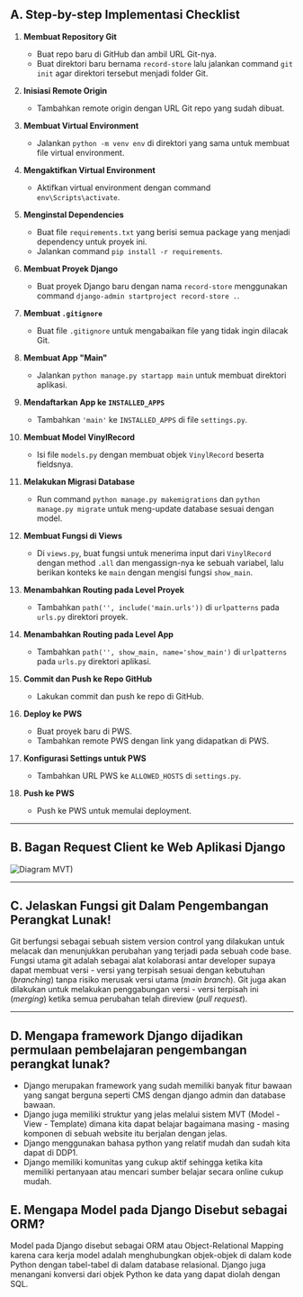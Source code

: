 ## A. Step-by-step Implementasi Checklist

1. **Membuat Repository Git**
   - Buat repo baru di GitHub dan ambil URL Git-nya.
   - Buat direktori baru bernama `record-store` lalu jalankan command `git init` agar direktori tersebut menjadi folder Git.

2. **Inisiasi Remote Origin**
   - Tambahkan remote origin dengan URL Git repo yang sudah dibuat.

3. **Membuat Virtual Environment**
   - Jalankan `python -m venv env` di direktori yang sama untuk membuat file virtual environment.

4. **Mengaktifkan Virtual Environment**
   - Aktifkan virtual environment dengan command `env\Scripts\activate`.

5. **Menginstal Dependencies**
   - Buat file `requirements.txt` yang berisi semua package yang menjadi dependency untuk proyek ini.
   - Jalankan command `pip install -r requirements`.

6. **Membuat Proyek Django**
   - Buat proyek Django baru dengan nama `record-store` menggunakan command `django-admin startproject record-store .`.

7. **Membuat `.gitignore`**
   - Buat file `.gitignore` untuk mengabaikan file yang tidak ingin dilacak Git.

8. **Membuat App "Main"**
   - Jalankan `python manage.py startapp main` untuk membuat direktori aplikasi.

9. **Mendaftarkan App ke `INSTALLED_APPS`**
   - Tambahkan `'main'` ke `INSTALLED_APPS` di file `settings.py`.

10. **Membuat Model VinylRecord**
    - Isi file `models.py` dengan membuat objek `VinylRecord` beserta fieldsnya.

11. **Melakukan Migrasi Database**
    - Run command `python manage.py makemigrations` dan `python manage.py migrate` untuk meng-update database sesuai dengan model.

12. **Membuat Fungsi di Views**
    - Di `views.py`, buat fungsi untuk menerima input dari `VinylRecord` dengan method `.all` dan mengassign-nya ke sebuah variabel, lalu berikan konteks ke `main` dengan mengisi fungsi `show_main`.

13. **Menambahkan Routing pada Level Proyek**
    - Tambahkan `path('', include('main.urls'))` di `urlpatterns` pada `urls.py` direktori proyek.

14. **Menambahkan Routing pada Level App**
    - Tambahkan `path('', show_main, name='show_main')` di `urlpatterns` pada `urls.py` direktori aplikasi.

15. **Commit dan Push ke Repo GitHub**
    - Lakukan commit dan push ke repo di GitHub.

16. **Deploy ke PWS**
    - Buat proyek baru di PWS.
    - Tambahkan remote PWS dengan link yang didapatkan di PWS.

17. **Konfigurasi Settings untuk PWS**
    - Tambahkan URL PWS ke `ALLOWED_HOSTS` di `settings.py`.

18. **Push ke PWS**
    - Push ke PWS untuk memulai deployment.

---

## B. Bagan Request Client ke Web Aplikasi Django

![Diagram MVT)](https://github.com/user-attachments/assets/7ff49fc3-9445-4c69-a9d1-affde2390071)


---

## C. Jelaskan Fungsi git Dalam Pengembangan Perangkat Lunak!

Git berfungsi sebagai sebuah sistem version control yang dilakukan untuk melacak dan menunjukkan perubahan yang terjadi pada sebuah code base. Fungsi utama git adalah sebagai alat kolaborasi antar developer supaya dapat membuat versi - versi yang terpisah sesuai dengan kebutuhan (_branching_) tanpa risiko merusak versi utama (_main branch_). Git juga akan dilakukan untuk melakukan penggabungan versi - versi terpisah ini (_merging_) ketika semua perubahan telah direview (_pull request_).

---

## D. Mengapa framework Django dijadikan permulaan pembelajaran pengembangan perangkat lunak?
- Django merupakan framework yang sudah memiliki banyak fitur bawaan yang sangat berguna seperti CMS dengan django admin dan database bawaan.
- Django juga memiliki struktur yang jelas melalui sistem MVT (Model - View - Template) dimana kita dapat belajar bagaimana masing - masing komponen di sebuah website itu berjalan dengan jelas. 
- Django menggunakan bahasa python yang relatif mudah dan sudah kita dapat di DDP1.
- Django memiliki komunitas yang cukup aktif sehingga ketika kita memiliki pertanyaan atau mencari sumber belajar secara online cukup mudah.



## E. Mengapa Model pada Django Disebut sebagai ORM?

Model pada Django disebut sebagai ORM atau Object-Relational Mapping karena cara kerja model adalah menghubungkan objek-objek di dalam kode Python dengan tabel-tabel di dalam database relasional. Django juga menangani konversi dari objek Python ke data yang dapat diolah dengan SQL.
